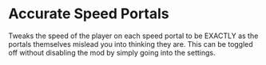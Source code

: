 # Accurate Speed Portals

Tweaks the speed of the player on each speed portal to be EXACTLY as the portals themselves mislead you into thinking they are.
This can be toggled off without disabling the mod by simply going into the settings.

